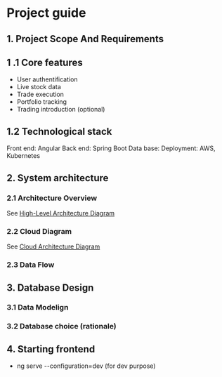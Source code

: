 # Project guide

## 1. Project Scope And Requirements

## 1 .1 Core features

- User authentification
- Live stock data
- Trade execution
- Portfolio tracking
- Trading introduction (optional)

## 1.2 Technological stack

Front end: Angular
Back end: Spring Boot
Data base: 
Deployment: AWS, Kubernetes

## 2. System architecture

### 2.1 Architecture Overview

See [High-Level Architecture Diagram](./High-Level%20Architecture%20Diagram.pdf)

### 2.2 Cloud Diagram

See [Cloud Architecture Diagram](./Cloud%20Diagram.pdf)


### 2.3 Data Flow

## 3. Database Design

### 3.1 Data Modelign
### 3.2 Database choice (rationale)

## 4. Starting frontend

- ng serve --configuration=dev (for dev purpose)



